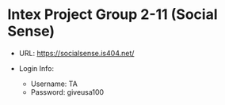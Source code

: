 # Intex Project Group 2-11 (Social Sense)

* URL:
https://socialsense.is404.net/

* Login Info:
	* Username: TA
 	* Password: giveusa100
    
